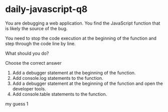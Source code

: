 # daily-javascript-q8

You are debugging a web application. You find the JavaScript function that is likely the source of the bug. 

You need to stop the code execution at the beginning of the function and step through the code line by line. 

What should you do?

Choose the correct answer

1) Add a debugger statement at the beginning of the function.
2) Add console.log statements to the function.
3) Add a debugger statement at the beginning of the function and open the developer tools.
4) Add console.table statements to the function.


my guess 1

